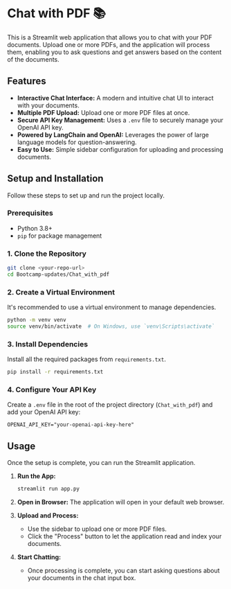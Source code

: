 # Chat with PDF 📚

This is a Streamlit web application that allows you to chat with your PDF documents. Upload one or more PDFs, and the application will process them, enabling you to ask questions and get answers based on the content of the documents.

## Features

-   **Interactive Chat Interface:** A modern and intuitive chat UI to interact with your documents.
-   **Multiple PDF Upload:** Upload one or more PDF files at once.
-   **Secure API Key Management:** Uses a `.env` file to securely manage your OpenAI API key.
-   **Powered by LangChain and OpenAI:** Leverages the power of large language models for question-answering.
-   **Easy to Use:** Simple sidebar configuration for uploading and processing documents.

## Setup and Installation

Follow these steps to set up and run the project locally.

### Prerequisites

-   Python 3.8+
-   `pip` for package management

### 1. Clone the Repository

```bash
git clone <your-repo-url>
cd Bootcamp-updates/Chat_with_pdf
```

### 2. Create a Virtual Environment

It's recommended to use a virtual environment to manage dependencies.

```bash
python -m venv venv
source venv/bin/activate  # On Windows, use `venv\Scripts\activate`
```

### 3. Install Dependencies

Install all the required packages from `requirements.txt`.

```bash
pip install -r requirements.txt
```

### 4. Configure Your API Key

Create a `.env` file in the root of the project directory (`Chat_with_pdf`) and add your OpenAI API key:

```
OPENAI_API_KEY="your-openai-api-key-here"
```

## Usage

Once the setup is complete, you can run the Streamlit application.

1.  **Run the App:**
    ```bash
    streamlit run app.py
    ```

2.  **Open in Browser:**
    The application will open in your default web browser.

3.  **Upload and Process:**
    -   Use the sidebar to upload one or more PDF files.
    -   Click the "Process" button to let the application read and index your documents.

4.  **Start Chatting:**
    -   Once processing is complete, you can start asking questions about your documents in the chat input box.
